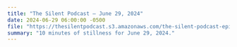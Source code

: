 ```yaml
---
title: "The Silent Podcast — June 29, 2024"
date: 2024-06-29 06:00:00 -0500
file: "https://thesilentpodcast.s3.amazonaws.com/the-silent-podcast-episode-track.mp3"
summary: "10 minutes of stillness for June 29, 2024."
---
```

